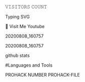 

𝚅𝙸𝚂𝙸𝚃𝙾𝚁𝚂 𝙲𝙾𝚄𝙽𝚃 

Typing SVG

🚶 Visit Me
Youtube

20200808_160757

20200808_160757

github stats




#Languages and Tools



PROHACK NUMBER PROHACK-FILE
